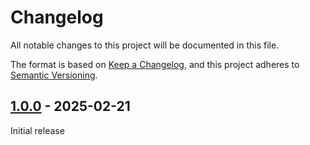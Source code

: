 # Changelog

All notable changes to this project will be documented in this file.

The format is based on [Keep a Changelog](https://keepachangelog.com/en/1.0.0/),
and this project adheres to [Semantic Versioning](https://semver.org/spec/v2.0.0.html).

## [1.0.0] - 2025-02-21

Initial release

[1.0.0]: https://github.com/druagoon/dotf/releases/tag/v1.0.0

<!-- generated by git-cliff -->
